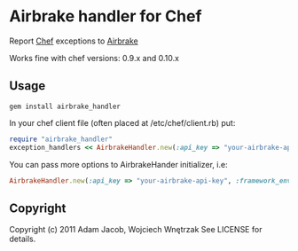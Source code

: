 #  Airbrake handler for Chef

Report [Chef](http://www.opscode.com/chef) exceptions to [Airbrake](http://airbrakeapp.com)

Works fine with chef versions: 0.9.x and 0.10.x

## Usage

```
gem install airbrake_handler
```

In your chef client file (often placed at /etc/chef/client.rb) put:

```ruby
require "airbrake_handler"
exception_handlers << AirbrakeHandler.new(:api_key => "your-airbrake-api-key")
```

You can pass more options to AirbrakeHander initializer, i.e:

```ruby
AirbrakeHandler.new(:api_key => "your-airbrake-api-key", :framework_env => "production")
```

## Copyright

Copyright (c) 2011 Adam Jacob, Wojciech Wnętrzak See LICENSE for details.

